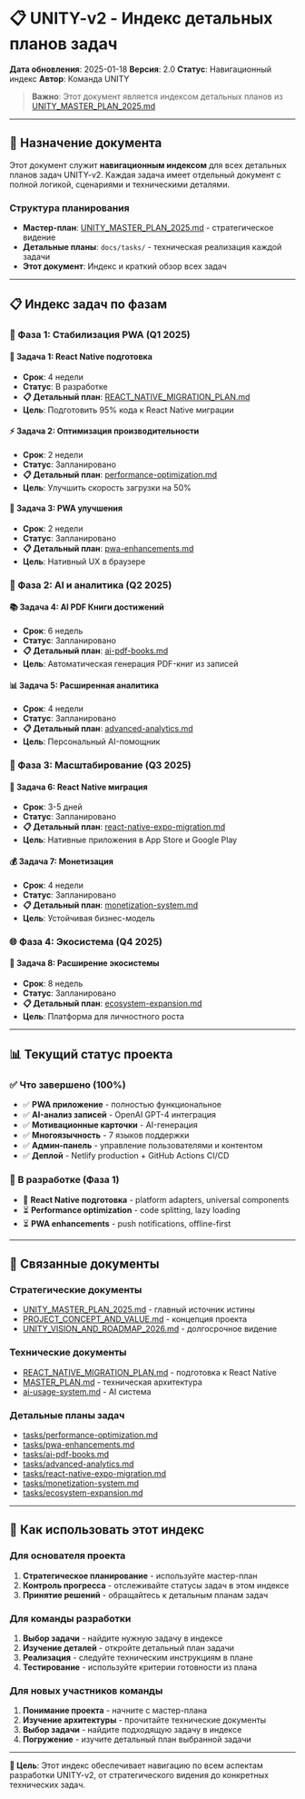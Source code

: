 # 📋 UNITY-v2 - Индекс детальных планов задач

**Дата обновления**: 2025-01-18
**Версия**: 2.0
**Статус**: Навигационный индекс
**Автор**: Команда UNITY

> **Важно**: Этот документ является индексом детальных планов из [UNITY_MASTER_PLAN_2025.md](./UNITY_MASTER_PLAN_2025.md)

---

## 🎯 Назначение документа

Этот документ служит **навигационным индексом** для всех детальных планов задач UNITY-v2. Каждая задача имеет отдельный документ с полной логикой, сценариями и техническими деталями.

### Структура планирования
- **Мастер-план**: [UNITY_MASTER_PLAN_2025.md](./UNITY_MASTER_PLAN_2025.md) - стратегическое видение
- **Детальные планы**: `docs/tasks/` - техническая реализация каждой задачи
- **Этот документ**: Индекс и краткий обзор всех задач

---

## 📋 Индекс задач по фазам

### 🚀 Фаза 1: Стабилизация PWA (Q1 2025)

#### 📱 Задача 1: React Native подготовка
- **Срок**: 4 недели
- **Статус**: В разработке
- **📋 Детальный план**: [REACT_NATIVE_MIGRATION_PLAN.md](./REACT_NATIVE_MIGRATION_PLAN.md)
- **Цель**: Подготовить 95% кода к React Native миграции

#### ⚡ Задача 2: Оптимизация производительности
- **Срок**: 2 недели
- **Статус**: Запланировано
- **📋 Детальный план**: [performance-optimization.md](./tasks/performance-optimization.md)
- **Цель**: Улучшить скорость загрузки на 50%

#### 🔔 Задача 3: PWA улучшения
- **Срок**: 2 недели
- **Статус**: Запланировано
- **📋 Детальный план**: [pwa-enhancements.md](./tasks/pwa-enhancements.md)
- **Цель**: Нативный UX в браузере

### 🤖 Фаза 2: AI и аналитика (Q2 2025)

#### 📚 Задача 4: AI PDF Книги достижений
- **Срок**: 6 недель
- **Статус**: Запланировано
- **📋 Детальный план**: [ai-pdf-books.md](./tasks/ai-pdf-books.md)
- **Цель**: Автоматическая генерация PDF-книг из записей

#### 📊 Задача 5: Расширенная аналитика
- **Срок**: 4 недели
- **Статус**: Запланировано
- **📋 Детальный план**: [advanced-analytics.md](./tasks/advanced-analytics.md)
- **Цель**: Персональный AI-помощник

### 📱 Фаза 3: Масштабирование (Q3 2025)

#### 🚀 Задача 6: React Native миграция
- **Срок**: 3-5 дней
- **Статус**: Запланировано
- **📋 Детальный план**: [react-native-expo-migration.md](./tasks/react-native-expo-migration.md)
- **Цель**: Нативные приложения в App Store и Google Play

#### 💰 Задача 7: Монетизация
- **Срок**: 4 недели
- **Статус**: Запланировано
- **📋 Детальный план**: [monetization-system.md](./tasks/monetization-system.md)
- **Цель**: Устойчивая бизнес-модель

### 🌐 Фаза 4: Экосистема (Q4 2025)

#### 🏢 Задача 8: Расширение экосистемы
- **Срок**: 8 недель
- **Статус**: Запланировано
- **📋 Детальный план**: [ecosystem-expansion.md](./tasks/ecosystem-expansion.md)
- **Цель**: Платформа для личностного роста

---

## 📊 Текущий статус проекта

### ✅ Что завершено (100%)
- ✅ **PWA приложение** - полностью функциональное
- ✅ **AI-анализ записей** - OpenAI GPT-4 интеграция
- ✅ **Мотивационные карточки** - AI-генерация
- ✅ **Многоязычность** - 7 языков поддержки
- ✅ **Админ-панель** - управление пользователями и контентом
- ✅ **Деплой** - Netlify production + GitHub Actions CI/CD

### 🔄 В разработке (Фаза 1)
- 🔄 **React Native подготовка** - platform adapters, universal components
- ⏳ **Performance optimization** - code splitting, lazy loading
- ⏳ **PWA enhancements** - push notifications, offline-first

---

## 🔗 Связанные документы

### Стратегические документы
- [UNITY_MASTER_PLAN_2025.md](./UNITY_MASTER_PLAN_2025.md) - главный источник истины
- [PROJECT_CONCEPT_AND_VALUE.md](./PROJECT_CONCEPT_AND_VALUE.md) - концепция проекта
- [UNITY_VISION_AND_ROADMAP_2026.md](./UNITY_VISION_AND_ROADMAP_2026.md) - долгосрочное видение

### Технические документы
- [REACT_NATIVE_MIGRATION_PLAN.md](./REACT_NATIVE_MIGRATION_PLAN.md) - подготовка к React Native
- [MASTER_PLAN.md](./MASTER_PLAN.md) - техническая архитектура
- [ai-usage-system.md](./ai-usage-system.md) - AI система

### Детальные планы задач
- [tasks/performance-optimization.md](./tasks/performance-optimization.md)
- [tasks/pwa-enhancements.md](./tasks/pwa-enhancements.md)
- [tasks/ai-pdf-books.md](./tasks/ai-pdf-books.md)
- [tasks/advanced-analytics.md](./tasks/advanced-analytics.md)
- [tasks/react-native-expo-migration.md](./tasks/react-native-expo-migration.md)
- [tasks/monetization-system.md](./tasks/monetization-system.md)
- [tasks/ecosystem-expansion.md](./tasks/ecosystem-expansion.md)

---

## 📝 Как использовать этот индекс

### Для основателя проекта
1. **Стратегическое планирование** - используйте мастер-план
2. **Контроль прогресса** - отслеживайте статусы задач в этом индексе
3. **Принятие решений** - обращайтесь к детальным планам задач

### Для команды разработки
1. **Выбор задачи** - найдите нужную задачу в индексе
2. **Изучение деталей** - откройте детальный план задачи
3. **Реализация** - следуйте техническим инструкциям в плане
4. **Тестирование** - используйте критерии готовности из плана

### Для новых участников команды
1. **Понимание проекта** - начните с мастер-плана
2. **Изучение архитектуры** - прочитайте технические документы
3. **Выбор задачи** - найдите подходящую задачу в индексе
4. **Погружение** - изучите детальный план выбранной задачи

---

**🎯 Цель**: Этот индекс обеспечивает навигацию по всем аспектам разработки UNITY-v2, от стратегического видения до конкретных технических задач.
